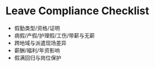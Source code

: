 # Leave Compliance Checklist

- 假勤类型/资格/证明
- 病假/产假/护理假/工伤/带薪与无薪
- 跨地域与派遣现场差异
- 薪酬/福利/年资影响
- 假满回归与岗位保护
